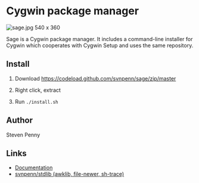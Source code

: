 Cygwin package manager
=========================
![sage.jpg 540 x 360][1]

Sage is a Cygwin package manager. It includes a command-line installer for
Cygwin which cooperates with Cygwin Setup and uses the same repository.

Install
-------
1. Download https://codeload.github.com/svnpenn/sage/zip/master

2. Right click, extract

3. Run `./install.sh`

Author
------------
Steven Penny

Links
--------------------
- [Documentation][2]
- [svnpenn/stdlib (awklib, file-newer, sh-trace)][3]

[protocol is needed for image to render]::
[1]:https://raw.githubusercontent.com/svnpenn/sage/master/docs/sage.jpg
[2]:https://github.com/svnpenn/sage/blob/master/docs/readme.md
[3]:https://github.com/svnpenn/stdlib
